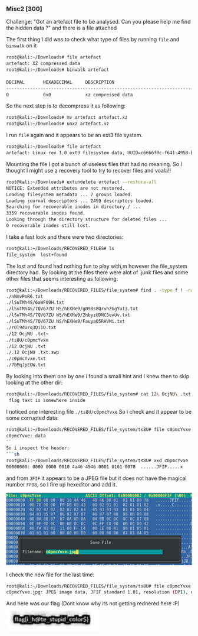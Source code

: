 ### Misc2 [300]
Challenge: "Got an artefact file to be analysed. Can you please help me find the hidden data ?" and there is a file attached

The first thing I did was to check what type of files by running ```file``` and ```binwalk``` on it

```sh
root@kali:~/Downloads# file artefact 
artefact: XZ compressed data
root@kali:~/Downloads# binwalk artefact 

DECIMAL       HEXADECIMAL     DESCRIPTION
--------------------------------------------------------------------------------
0             0x0             xz compressed data
```
So the next step is to decompress it as following:
```sh
root@kali:~/Downloads# mv artefact artefact.xz
root@kali:~/Downloads# unxz artefact.xz 
```
I run ```file``` again and it appears to be an ext3 file system. 
```sh
root@kali:~/Downloads# file artefact 
artefact: Linux rev 1.0 ext3 filesystem data, UUID=c6666f0c-f641-4958-be07-bcc6540fdafd (large files)
```
Mounting the file I got a bunch of useless files that had no meaning. So I thought I might use a recovery tool to try to recover files and voala!!
```sh
root@kali:~/Downloads# extundelete artefact --restore-all
NOTICE: Extended attributes are not restored.
Loading filesystem metadata ... 7 groups loaded.
Loading journal descriptors ... 2459 descriptors loaded.
Searching for recoverable inodes in directory / ... 
3359 recoverable inodes found.
Looking through the directory structure for deleted files ... 
0 recoverable inodes still lost.
```
I take a fast look and there were two directories:
```sh
root@kali:~/Downloads/RECOVERED_FILES# ls
file_system  lost+found
```
The lost and found had nothing fun to play with,m however the file_system directory had. By looking at the files there were alot of .junk files and some other files that seems interesting as following:
```sh
root@kali:~/Downloads/RECOVERED_FILES/file_system# find . -type f ! -name "*.junk"
./nWmvPmR6.txt
./lSuTMh4S/6aWF09H.txt
./lSuTMh4S/7QV67ZU NS/hEXHe9/g098s8QrvhZGgYuI3.txt
./lSuTMh4S/7QV67ZU NS/hEXHe9/2hbyzUDNC5evUv.txt
./lSuTMh4S/7QV67ZU NS/hEXHe9/FauyaO5RHVMi.txt
./rQl9dUrq3Oi1Q.txt
./12 OcjNU .txt~
./ts8U/c0pmcYvxe
./12 OcjNU .txt
./.12 OcjNU .txt.swp
./c0pmcYvxe.txt
./7bMqJpEOW.txt
```

By looking into them one by one i found a small hint and I knew then to skip looking at the other dir:
```sh
root@kali:~/Downloads/RECOVERED_FILES/file_system# cat 12\ OcjNU\ .txt
 flag text is somewhere inside 
```
I noticed one interesting file ```./ts8U/c0pmcYvxe``` So i check and it appear to be some corrupted data:
```sh
root@kali:~/Downloads/RECOVERED_FILES/file_system/ts8U# file c0pmcYvxe 
c0pmcYvxe: data
``
So i inspect the header:
```sh
root@kali:~/Downloads/RECOVERED_FILES/file_system/ts8U# xxd c0pmcYvxe | head -1
00000000: 0000 0000 0010 4a46 4946 0001 0101 0078  ......JFIF.....x
```
and from ```JFIF``` it appears to be a JPEG file but it does not have the magical 
number ```FFD8```, so I fire up hexeditor and add it.

![Hexedit](images/hexedit.PNG)

I check the new file for the last time:
```sh
root@kali:~/Downloads/RECOVERED_FILES/file_system/ts8U# file c0pmcYvxe.jpg 
c0pmcYvxe.jpg: JPEG image data, JFIF standard 1.01, resolution (DPI), density 120x120, segment length 16, baseline, precision 8, 250x66, frames 1
```
 And here was our flag (Dont know why its not getting rednered here :P)
![flag](images/c0pmcYvxe.jpg)